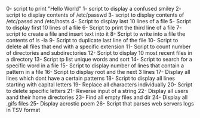 0- script to print "Hello World"
1- script to display a confused smiley
2- script to display contents of /etc/passwd
3- script to display contents of /etc/passd and /etc/hosts
4- Script to display last 10 lines of a file
5- Script to display first 10 lines of a file
6- Script to print the third line of a file
7- script to create a file and insert text into it
8- Script to write into a file the contents of ls -la
9- Script to duplicate last line of the file
10- Script to delete all files that end with a specific extension
11- Script to count number of directories and subdirectories
12- Script to display 10 most recent files in a directory
13- Script tp list unique words and sort
14- Script to search for a specific word in a file
15- Script to display number of lines that contain a pattern in a file
16- Script to display root and the next 3 lines
17- Display all lines which dont have a certain patterns
18- Script to display all lines starting with capital letters
19- Replace all characters individually
20- Script to delete specific letters
21- Reverse input of a string
22- Display all users aand their home directories
23- Find all empty files and dir
24- Display all .gifs files
25- Display acrostic poem
26- Script that parses web  servers logs in TSV format
